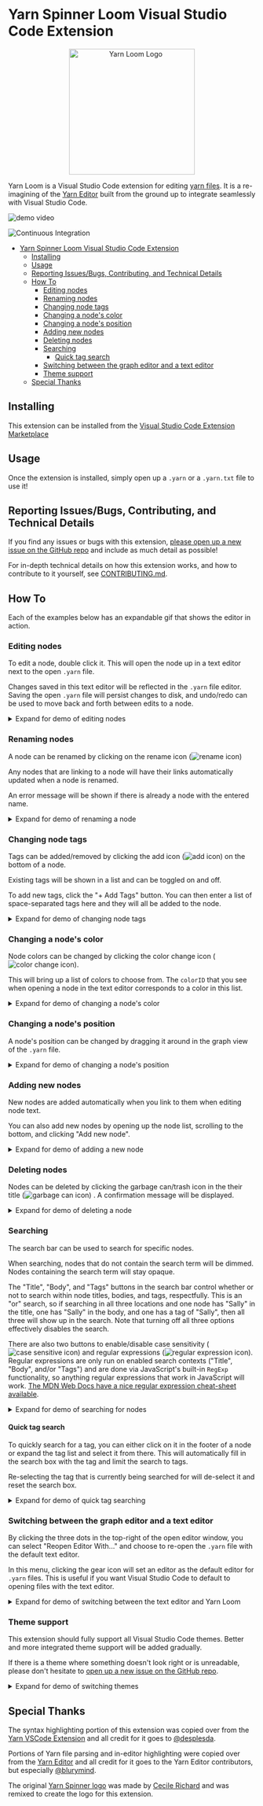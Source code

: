# Yarn Spinner Loom Visual Studio Code Extension

<p align="center">
  <img src="./images/logo.svg" alt="Yarn Loom Logo" height="256px" />
</P>

Yarn Loom is a Visual Studio Code extension for editing [yarn files](https://yarnspinner.dev/). It is a re-imagining of the [Yarn Editor](https://github.com/YarnSpinnerTool/YarnEditor) built from the ground up to integrate seamlessly with Visual Studio Code.

![demo video](./images/demo.gif)

![Continuous Integration](https://github.com/TranquilMarmot/YarnLoom/workflows/Continuous%20Integration/badge.svg)

- [Yarn Spinner Loom Visual Studio Code Extension](#yarn-spinner-loom-visual-studio-code-extension)
  - [Installing](#installing)
  - [Usage](#usage)
  - [Reporting Issues/Bugs, Contributing, and Technical Details](#reporting-issuesbugs-contributing-and-technical-details)
  - [How To](#how-to)
    - [Editing nodes](#editing-nodes)
    - [Renaming nodes](#renaming-nodes)
    - [Changing node tags](#changing-node-tags)
    - [Changing a node's color](#changing-a-nodes-color)
    - [Changing a node's position](#changing-a-nodes-position)
    - [Adding new nodes](#adding-new-nodes)
    - [Deleting nodes](#deleting-nodes)
    - [Searching](#searching)
      - [Quick tag search](#quick-tag-search)
    - [Switching between the graph editor and a text editor](#switching-between-the-graph-editor-and-a-text-editor)
    - [Theme support](#theme-support)
  - [Special Thanks](#special-thanks)

## Installing

This extension can be installed from the [Visual Studio Code Extension Marketplace](https://marketplace.visualstudio.com/items?itemName=TranquilMarmot.yarn-spinner-loom)

## Usage

Once the extension is installed, simply open up a `.yarn` or a `.yarn.txt` file to use it!

## Reporting Issues/Bugs, Contributing, and Technical Details

If you find any issues or bugs with this extension, [please open up a new issue on the GitHub repo](https://github.com/TranquilMarmot/YarnLoom/issues/new/choose) and include as much detail as possible!

For in-depth technical details on how this extension works, and how to contribute to it yourself, see [CONTRIBUTING.md](./CONTRIBUTING.md).

## How To

Each of the examples below has an expandable gif that shows the editor in action.

### Editing nodes

To edit a node, double click it. This will open the node up in a text editor next to the open `.yarn` file.

Changes saved in this text editor will be reflected in the `.yarn` file editor. Saving the open `.yarn` file will persist changes to disk, and undo/redo can be used to move back and forth between edits to a node.

<details>
  <summary>Expand for demo of editing nodes</summary>
  <img src="./images/editing-node.gif" alt="Demo of editing a node" />
</details>

### Renaming nodes

A node can be renamed by clicking on the rename icon (![rename icon](./loom-editor/src/icons/rename.svg))

Any nodes that are linking to a node will have their links automatically updated when a node is renamed.

An error message will be shown if there is already a node with the entered name.

<details>
  <summary>Expand for demo of renaming a node</summary>
  <img src="./images/rename-node.gif" alt="Demo of renaming a node" />
</details>

### Changing node tags

Tags can be added/removed by clicking the add icon (![add icon](./loom-editor/src/icons/add.svg)) on the bottom of a node.

Existing tags will be shown in a list and can be toggled on and off.

To add new tags, click the "+ Add Tags" button. You can then enter a list of space-separated tags here and they will all be added to the node.

<details>
  <summary>Expand for demo of changing node tags</summary>
  <img src="./images/editing-tags.gif" alt="Demo of editing a node's tags" />
</details>

### Changing a node's color

Node colors can be changed by clicking the color change icon (![color change icon](./loom-editor/src/icons/symbol-color.svg)).

This will bring up a list of colors to choose from. The `colorID` that you see when opening a node in the text editor corresponds to a color in this list.

<details>
  <summary>Expand for demo of changing a node's color</summary>
  <img src="./images/changing-color.gif" alt="Demo of editing a node's color" />
</details>

### Changing a node's position

A node's position can be changed by dragging it around in the graph view of the `.yarn` file.

<details>
  <summary>Expand for demo of changing a node's position</summary>
  <img src="./images/moving-nodes.gif" alt="Demo of move nodes around in the graph editor" />
</details>

### Adding new nodes

New nodes are added automatically when you link to them when editing node text.

You can also add new nodes by opening up the node list, scrolling to the bottom, and clicking "Add new node".

<details>
  <summary>Expand for demo of adding a new node</summary>
  <img src="./images/adding-new-node.gif" alt="Demo of adding a new node" />
</details>

### Deleting nodes

Nodes can be deleted by clicking the garbage can/trash icon in the their title (![garbage can icon](./loom-editor/src/icons/trash.svg)) . A confirmation message will be displayed.

<details>
  <summary>Expand for demo of deleting a node</summary>
  <img src="./images/deleting-node.gif" alt="Demo of deleting a node" />
</details>

### Searching

The search bar can be used to search for specific nodes.

When searching, nodes that do not contain the search term will be dimmed. Nodes containing the search term will stay opaque.

The "Title", "Body", and "Tags" buttons in the search bar control whether or not to search within node titles, bodies, and tags, respectfully. This is an "or" search, so if searching in all three locations and one node has "Sally" in the title, one has "Sally" in the body, and one has a tag of "Sally", then all three will show up in the search. Note that turning off all three options effectively disables the search.

There are also two buttons to enable/disable case sensitivity (![case sensitive icon](./loom-editor/src/icons/case-sensitive.svg)) and regular expressions (![regular expression icon](./loom-editor/src/icons/regex.svg)). Regular expressions are only run on enabled search contexts ("Title", "Body", and/or "Tags") and are done via JavaScript's built-in `RegExp` functionality, so anything regular expressions that work in JavaScript will work. [The MDN Web Docs have a nice regular expression cheat-sheet available](https://developer.mozilla.org/en-US/docs/Web/JavaScript/Guide/Regular_Expressions/Cheatsheet).

<details>
  <summary>Expand for demo of searching for nodes</summary>
  <img src="./images/searching.gif" alt="Demo of searching for nodes" />
</details>

#### Quick tag search

To quickly search for a tag, you can either click on it in the footer of a node or expand the tag list and select it from there. This will automatically fill in the search box with the tag and limit the search to tags.

Re-selecting the tag that is currently being searched for will de-select it and reset the search box.

<details>
  <summary>Expand for demo of quick tag searching</summary>
  <img src="./images/quick-tag-search.gif" alt="Demo of quickly searching for tags" />
</details>

### Switching between the graph editor and a text editor

By clicking the three dots in the top-right of the open editor window, you can select "Reopen Editor With..." and choose to re-open the `.yarn` file with the default text editor.

In this menu, clicking the gear icon will set an editor as the default editor for `.yarn` files. This is useful if you want Visual Studio Code to default to opening files with the text editor.

<details>
  <summary>Expand for demo of switching between the text editor and Yarn Loom</summary>
  <img src="./images/reopen-with-text-editor.gif" alt="Demo of switching between Yarn Loom and a text editor" />
</details>

### Theme support

This extension should fully support all Visual Studio Code themes. Better and more integrated theme support will be added gradually.

If there is a theme where something doesn't look right or is unreadable, please don't hesitate to [open up a new issue on the GitHub repo](https://github.com/TranquilMarmot/YarnLoom/issues/new/choose).

<details>
  <summary>Expand for demo of switching themes</summary>
  <img src="./images/theme-change.gif" alt="Demo of switching themes in Visual Studio Code" />
</details>

## Special Thanks

The syntax highlighting portion of this extension was copied over from the [Yarn VSCode Extension](https://github.com/YarnSpinnerTool/VSCodeExtension) and all credit for it goes to [@desplesda](https://github.com/desplesda).

Portions of Yarn file parsing and in-editor highlighting were copied over from the [Yarn Editor](https://github.com/YarnSpinnerTool/YarnEditor) and all credit for it goes to the Yarn Editor contributors, but especially [@blurymind](https://github.com/blurymind).

The original [Yarn Spinner logo](https://yarnspinner.dev/img/YarnSpinnerLogo.png) was made by [Cecile Richard](https://www.cecile-richard.com/) and was remixed to create the logo for this extension.
